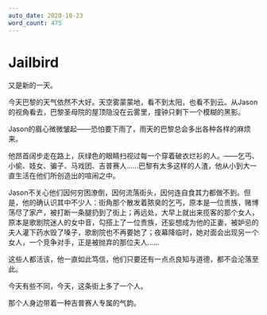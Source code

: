 ```yaml
---
auto_date: 2020-10-23
word_count: 475
---
```


# Jailbird

又是新的一天。

今天巴黎的天气依然不大好。天空雾蒙蒙地，看不到太阳，也看不到云。从Jason的视角看去，巴黎圣母院的屋顶隐没在云雾里，撞钟只剩下一个模糊的黑影。

Jason的眉心微微皱起——恐怕要下雨了，雨天的巴黎总会多出各种各样的麻烦来。

他昂首阔步走在路上，灰绿色的眼睛扫视过每一个穿着破衣烂衫的人。——乞丐、小偷、妓女、骗子、马戏团、吉普赛人……巴黎有太多这样的人渣，他从小到大一直生活在他们所创造出的喧闹之中。

Jason不关心他们因何穷困潦倒，因何流落街头，因何连自食其力都做不到。但是，他的确认识其中不少人：街角那个散发着脓臭的乞丐，原本是一位贵族，赌博荡尽了家产，被打断一条腿扔到了街上；再远处，大早上就出来揽客的那个女人，原本是歌剧院迷人的女中音，勾搭上了一位贵族，还妄想成为他的正妻，被妒忌的夫人灌下药水毁了嗓子，歌剧院也不再要她了；夜幕降临时，她对面会出现另一个女人，一个竞争对手，正是被抛弃的那位夫人……

这些人都活该，他一直如此笃信，他们只要还有一点点良知与道德，都不会沦落至此。

今天有些不同，今天，这条街上多了一个人。

那个人身边带着一种吉普赛人专属的气韵。

